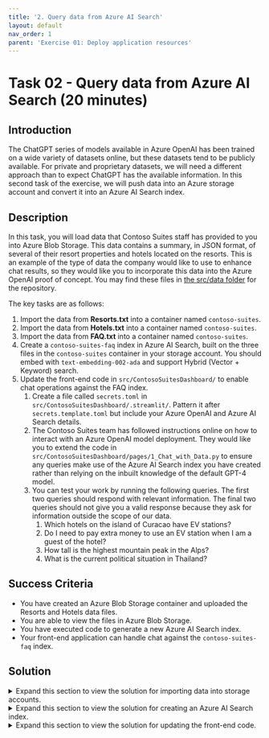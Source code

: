 ```yaml
---
title: '2. Query data from Azure AI Search'
layout: default
nav_order: 1
parent: 'Exercise 01: Deploy application resources'
---
```


# Task 02 - Query data from Azure AI Search (20 minutes)

## Introduction

The ChatGPT series of models available in Azure OpenAI has been trained on a wide variety of datasets online, but these datasets tend to be publicly available. For private and proprietary datasets, we will need a different approach than to expect ChatGPT has the available information. In this second task of the exercise, we will push data into an Azure storage account and convert it into an Azure AI Search index.

## Description

In this task, you will load data that Contoso Suites staff has provided to you into Azure Blob Storage. This data contains a summary, in JSON format, of several of their resort properties and hotels located on the resorts. This is an example of the type of data the company would like to use to enhance chat results, so they would like you to incorporate this data into the Azure OpenAI proof of concept. You may find these files in [the src/data folder](https://github.com/microsoft/TechExcel-Integrating-Azure-PaaS-and-AI-Services-for-AI-Design-Wins/tree/main/src/data) for the repository.

The key tasks are as follows:

1. Import the data from **Resorts.txt** into a container named `contoso-suites`.
2. Import the data from **Hotels.txt** into a container named `contoso-suites`.
3. Import the data from **FAQ.txt** into a container named `contoso-suites`.
4. Create a `contoso-suites-faq` index in Azure AI Search, built on the three files in the `contoso-suites` container in your storage account. You should embed with `text-embedding-002-ada` and support Hybrid (Vector + Keyword) search.
5. Update the front-end code in `src/ContosoSuitesDashboard/` to enable chat operations against the FAQ index.
   1. Create a file called `secrets.toml` in `src/ContosoSuitesDashboard/.streamlit/`. Pattern it after `secrets.template.toml` but include your Azure OpenAI and Azure AI Search details.
   2. The Contoso Suites team has followed instructions online on how to interact with an Azure OpenAI model deployment. They would like you to extend the code in `src/ContosoSuitesDashboard/pages/1_Chat_with_Data.py` to ensure any queries make use of the Azure AI Search index you have created rather than relying on the inbuilt knowledge of the default GPT-4 model.
   3. You can test your work by running the following queries. The first two queries should respond with relevant information. The final two queries should not give you a valid response because they ask for information outside the scope of our data.
      1. Which hotels on the island of Curacao have EV stations?
      2. Do I need to pay extra money to use an EV station when I am a guest of the hotel?
      3. How tall is the highest mountain peak in the Alps?
      4. What is the current political situation in Thailand?

## Success Criteria

- You have created an Azure Blob Storage container and uploaded the Resorts and Hotels data files.
- You are able to view the files in Azure Blob Storage.
- You have executed code to generate a new Azure AI Search index.
- Your front-end application can handle chat against the `contoso-suites-faq` index.

## Solution

<details markdown="block">
<summary>Expand this section to view the solution for importing data into storage accounts.</summary>

- Make sure you use the storage account you created in exercise 1, as the storage account must be in the same region as Azure AI Search.
- Navigate to the storage account in [the Azure portal](https://portal.azure.com).
- Select the **Containers** option from the **Data storage** menu.
- Create a new container using the **+ Container** option. Name the container `contoso-suites`.
- Inside the "contoso-suites" container, select the **Upload** option and choose each text file.
- The files do not need to be in separate folders in the blob storage container.

</details>

<details markdown="block">
<summary>Expand this section to view the solution for creating an Azure AI Search index.</summary>

- In [the Azure portal](https://portal.azure.com), navigate to the resource group you have created and select the **Search service** in the resource group.
- In the **Settings** menu, select the **Identity** entry and make sure you are on the **System assigned** tab. Ensure that you have a system-assigned managed identity enabled.

    ![Enable the Search service's system-assigned managed identity.](../../media/Solution/0102_SearchManagedIdentity.png)

- Navigate to the **Storage account** in your resource group.
- Select **Access Control (IAM)** in the menu. Then, add a role assignment from the **+ Add** menu. Grant the search service system-assigned managed identity **Storage Blob Data Reader** for this storage account.

    ![Grant Storage Blob Data Reader to the Search service's system identity.](../../media/Solution/0102_AccessControl.png)

- Return to the Search service. Then, select the **Import and vectorize data** menu option.

    ![Select the Import and vectorize data menu option.](../../media/Solution/0102_ImportVectorizeData.png)

- Select **Azure Blob Storage** as the data connection type.
- In the **Configure your Azure Blob Storage** form, select your subscription, the storage account for this training, and the `contoso-suites` blob container. Then select **Next**.

    ![Configure your Azure Blob Storage account.](../../media/Solution/0102_ConfigureBlobStorage.png)

- In the **Vectorize your test** form, ensure that the kind of service is **Azure OpenAI** and choose the Azure OpenAI service associated with your resource group. After that, pick **text-embedding-ada-002** as the model deployment. Keep the authentication type as **API key**. Check the box acknowledging that connecting to an Azure OpenAI service will incur additional costs and then select **Next** to continue.

    ![Select your Azure OpenAI service and the text-embedding-ada-002 model deployment.](../../media/Solution/0102_VectorizeText.png)

- On the **Vectorize and enrich your images** page, select **Next** without checking any boxes.
- On the **Advanced settings** page, select **Next** without changing any settings.
- On the **Review and create** page, enter `contoso-suites-faq` as your object names prefix and then select **Create**.

    ![Add contoso-suites-faq as the object name prefix and create the index.](../../media/Solution/0102_ReviewAndCreate.png)

- You can navigate to the **Indexers** page in **Search management**. Within a minute or two, you should see a **Success** status and three documents succeeded.

    ![The Indexers menu option shows that index preparation was successful.](../../media/Solution/0102_Indexers.png)

- Then, navigate to the **Indexes** menu option. It may take several minutes for the index to populate, but you should eventually see results.

    ![The Indexes menu option shows a set of documents.](../../media/Solution/0102_Indexes.png)

</details>

<details markdown="block">
<summary>Expand this section to view the solution for updating the front-end code.</summary>

- Create a file called `secrets.toml` in `src/ContosoSuitesDashboard/.streamlit/`. Copy the contents of `secrets.template.toml` as a starting point. Then, fill in the details from your Azure OpenAI and Azure AI Search services.
  - In the [Azure portal](https://portal.azure.com), find the resource group you created.
  - Navigate to the Azure OpenAI service in your resource group.
  - In the **Resource Management** menu, select the **Keys and Endpoint** entry. Copy the value of **KEY 1** and save it as `key` in the `[aoai]` section of your secrets file. Copy the value of **Endpoint** and save it as `endpoint`.
  - Return to the resource group and then select your Azure AI Search service.
  - Copy the value of **Url** from the **Essentials** panel and save it as `endpoint` in the `[search]` section of your secrets file.

    ![Select the Azure AI Search service URL and save it to the Secrets file.](../../media/Solution/0102_SearchEndpoint.png)

  - In the **Settings** menu, select the **Keys** entry. Copy the value of **Primary admin key** and save it as `key` in the `[search]` section of your secrets file.
  - Return to the resource group and then select your Azure AI Search service.
  - Copy the value of **Url** from the **Essentials** panel and save it as `endpoint` in the `[search]` section of your secrets file.
  - Return to the resource group and select your Azure AI Services Speech service.
  - In the **Resource Management** menu, select the **Keys and Endpoint** entry. Copy the value of **KEY 1** and save it as `key` in the `[speech]` section of your secrets file. Copy the value of **Location/Region** and save it as `region`.
- Open the file `src/ContosoSuitesDashboard/pages/1_Chat_with_Data.py`. The code will run as-is, but will not have knowledge of your search index. To support chat with data, make the following changes to the Python script.
  - Change the `handle_chat_prompt()` function to accept the following signature:

    ```python
    def handle_chat_prompt(prompt, aoai_deployment_name, aoai_endpoint, aoai_key, search_endpoint, search_key, search_index_name):
    ```

  - Add the search secrets to the `main()` function, below the Azure OpenAI secrets and above the for loop to display message history.

    ```python
    search_endpoint = st.secrets["search"]["endpoint"]
    search_key = st.secrets["search"]["key"]
    search_index_name = st.secrets["search"]["index_name"]
    ```

  - Change the call to `handle_chat_prompt()` in the `main()` function to include the new search parameters.

    ```python
    handle_chat_prompt(prompt, aoai_deployment_name, aoai_endpoint, aoai_key, search_endpoint, search_key, search_index_name)
    ```

  - Change the `create_chat_completion()` function to accept the following signature:

    ```python
    def create_chat_completion(aoai_deployment_name, messages, aoai_endpoint, aoai_key, search_endpoint, search_key, search_index_name):
    ```

  - Replace the `return` statement's chat completion request with one that includes an Azure AI Search data source.

    ```python
    return client.chat.completions.create(
        model=aoai_deployment_name,
        messages=[
            {"role": m["role"], "content": m["content"]}
            for m in messages
        ],
        stream=True,
        extra_body={
            "data_sources": [
                {
                    "type": "azure_search",
                    "parameters": {
                        "endpoint": search_endpoint,
                        "index_name": search_index_name,
                        "authentication": {
                            "type": "api_key",
                            "key": search_key
                        }
                    }
                }
            ]
        }
    )
    ```

  - Inside the `handle_chat_prompt()` function, replace the `for` loop with the following code:

    ```python
    for response in create_chat_completion(aoai_deployment_name, st.session_state.messages, aoai_endpoint, aoai_key, search_endpoint, search_key, search_index_name):
    ```

- In order to test your code, navigate to the `src/ContosoSuitesDashboard/` folder in your terminal. Then, run the following command to begin the Streamlit dashboard.

    ```python
    python -m streamlit run Index.py
    ```

- Navigate to the **Chat with Data** page and then ask each of the following questions in turn. In addition, your answers should be fairly similar to the summarized answers below.
  - Which hotels on the island of Curacao have EV stations?
    - Answer: Seaside Luxury Resort in Curacao Willemstad and The Executive Suites in Curacao Westpunt
  - Do I need to pay extra money to use an EV station when I am a guest of the hotel?
    - Answer: Usage fee will vary by location
  - How tall is the highest mountain peak in the Alps?
    - Answer: The requested information is not available in the retrieved data. Please try another query or topic.
  - What is the current political situation in Thailand?
    - Answer: The requested information is not available in the retrieved data. Please try another query or topic.
